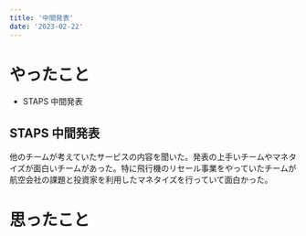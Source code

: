```yaml
---
title: '中間発表'
date: '2023-02-22'
---
```


# やったこと

- STAPS 中間発表

## STAPS 中間発表


他のチームが考えていたサービスの内容を聞いた。発表の上手いチームやマネタイズが面白いチームがあった。特に飛行機のリセール事業をやっていたチームが航空会社の課題と投資家を利用したマネタイズを行っていて面白かった。


# 思ったこと


